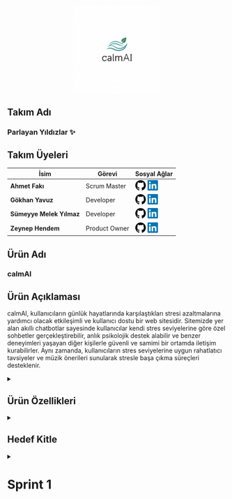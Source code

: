 <p align="center">
  <img src="assets/Gemini_Generated_Image_5qxzf95qxzf95qxz.png" alt="Takım Logosu" width="200" />
</p>

## Takım Adı
### Parlayan Yıldızlar ✨ </summary>

## Takım Üyeleri

| İsim                     | Görevi         | Sosyal Ağlar                                                                                                                                   |
|--------------------------|----------------|------------------------------------------------------------------------------------------------------------------------------------------------|
| **Ahmet Fakı**           | Scrum Master   | <a href="https://github.com/ahmet-faki"><img src="assets/github.png" alt="GitHub" width="24"/></a> <a href="https://www.linkedin.com/in/ahmetfaki/"><img src="assets/LinkedIn_logo_initials.png" alt="LinkedIn" width="24"/></a>  |
| **Gökhan Yavuz**         | Developer      | <a href="https://github.com/GokhanYavuzz"><img src="assets/github.png" alt="GitHub" width="24"/></a> <a href="https://www.linkedin.com/in/g%C3%B6khan-yavuz-835836280/"><img src="assets/LinkedIn_logo_initials.png" alt="LinkedIn" width="24"/></a>  |
| **Sümeyye Melek Yılmaz** | Developer      | <a href="https://github.com/sumeyyemelekyilmaz"><img src="assets/github.png" alt="GitHub" width="24"/></a> <a href="https://www.linkedin.com/in/smelekyilmaz/"><img src="assets/LinkedIn_logo_initials.png" alt="LinkedIn" width="24"/></a>  |
| **Zeynep Hendem**        | Product Owner  | <a href="https://github.com/zeynephendem"><img src="assets/github.png" alt="GitHub" width="24"/></a> <a href="https://www.linkedin.com/in/zeynephendem"><img src="assets/LinkedIn_logo_initials.png" alt="LinkedIn" width="24"/></a>  |

## Ürün Adı
### calmAI 

## Ürün Açıklaması
calmAI, kullanıcıların günlük hayatlarında karşılaştıkları stresi azaltmalarına yardımcı olacak etkileşimli ve kullanıcı dostu bir web sitesidir. Sitemizde yer alan akıllı chatbotlar sayesinde kullanıcılar kendi stres seviyelerine göre özel sohbetler gerçekleştirebilir, anlık psikolojik destek alabilir ve benzer deneyimleri yaşayan diğer kişilerle güvenli ve samimi bir ortamda iletişim kurabilirler. Aynı zamanda, kullanıcıların stres seviyelerine uygun rahatlatıcı tavsiyeler ve müzik önerileri sunularak stresle başa çıkma süreçleri desteklenir.

<details>
  <summary><h2>Ürün Özellikleri</h2></summary>

- **Kişiselleştirilmiş Chatbot Sohbetleri:** Kullanıcılar, girişte yaptıkları kısa bir stres seviyesi değerlendirmesi sonrasında kendilerine en uygun sohbet botuyla eşleştirilir. Chatbotlar kullanıcının duygu durumuna duyarlı şekilde yapılandırılmış, motive edici, empatik ve yönlendirici yanıtlarla kullanıcıya eşlik eder. Sohbetler, bilgilendirici içerikler ve gevşeme tekniklerine dair önerilerle desteklenir.
  
- **Topluluk Sohbet Alanı:** Platform, kullanıcıların birbirleriyle anonim olarak sohbet edebilecekleri ve deneyimlerini paylaşabilecekleri bir topluluk alanı sunar. Bu bölümde kullanıcılar yalnız olmadıklarını hisseder, duygusal destek bulur ve başkalarının baş etme stratejilerinden ilham alabilir.
  
- **Özelleştirilmiş Tavsiyeler:** Kullanıcının stres seviyesi ve kişisel ilgi alanlarına göre sistem tarafından dinamik olarak sunulan içerikler, hem zihinsel hem de duygusal rahatlamayı destekleyecek şekilde çeşitlendirilmiştir. Bu kapsamda, anlık rahatlama sağlamaya yönelik yönlendirmeli nefes alma uygulamaları ve basit gevşeme yöntemleri içeren nefes egzersizleri sunulmaktadır. Kullanıcının içinde bulunduğu ruh hâline uygun olarak seçilen motive edici veya sakinleştirici içerikler arasında rahatlatıcı kısa yazılar ve alıntılar yer alır. Duygu durumunu dengelemeye yardımcı olacak şekilde hazırlanmış müzik listeleri ise lofi, doğa sesleri, klasik müzik, ambient ve soft pop gibi çeşitli kategorilerden oluşmaktadır. Ayrıca, kullanıcıların günlük yaşamlarında stres düzeylerini düzenli olarak azaltmalarını hedefleyen küçük ama etkili alışkanlık önerileri de platformda yer almaktadır. Bu öneriler arasında gün sonunda yürüyüş yapmak, dijital molalar vermek veya günlük tutmak gibi basit ama faydalı uygulamalar bulunmaktadır.

- **Gizlilik ve Güvenlik:** Kullanıcıların kişisel bilgileri toplanmaz. Sohbetler anonim olarak gerçekleştirilir ve tüm veri akışı kullanıcı gizliliğini koruyacak şekilde şifrelenir. Platform, güvenli bir deneyim sunmak üzere tasarlanmıştır.
  
- **Açık Kaynak Geliştirme:** calmAI, açık kaynaklı bir projedir. Yazılım geliştiriciler, tasarımcılar ve psikolojiye ilgi duyan katkıcılar, projeye GitHub üzerinden katkıda bulunabilir. Platformun sürdürülebilirliği ve gelişimi, topluluk desteğiyle ilerlemektedir.
  
</details>

<details>
<summary><h2>Hedef Kitle</h2></summary>

<p>calmAI, özellikle stresle baş etmede desteğe ihtiyaç duyan bireyleri hedeflemektedir. Yoğun iş temposuna sahip çalışanlar, sınav stresi yaşayan öğrenciler, günlük yaşamın baskılarıyla mücadele eden gençler ve yetişkinler, dijital yollarla duygusal rahatlama arayan herkes bu platformdan faydalanabilir. Teknolojiye aşina olan kullanıcıların yanı sıra sade ve sezgisel tasarımı sayesinde dijital deneyimi sınırlı olan bireyler için de erişilebilir bir yapı sunar. Kullanıcıların anonim olarak güvenli bir ortamda destek bulabilecekleri bu platform, herkesin kendi stres düzeyine uygun çözümlerle buluşmasını amaçlar.</p>

</details>


<details>
  <summary><h1>Sprint 1</h1></summary>


###  Gerçekleştirilenler
- [x] Takım tanışması ve proje fikirleri beyin fırtınası
- [x] CalmAI proje fikrinin seçilmesi
- [x] Roller ve görev dağılımı yapılması
- [x] GitHub repository oluşturulması
- [x] Teknoloji yığını belirlenmesi (FastAPI, Jinja2, SQLite, OpenAI API)
- [x] Kullanıcı senaryoları planlandı
- [x] Toplantı notları ve ekran görüntüleri alındı

###  Henüz Yapılmayanlar
- [ ] Kodlama başlangıcı
- [ ] UI tasarımının oluşturulması
- [ ] Miro üzerinden dijital scrum panosu kurulması
- [ ] Prototip üretimi

---

## Kullanılan Teknolojiler
 - Python: Proje geliştirme dili olarak belirlendi ve backend yapısı için temel programlama dili olarak kullanılacak.

 - FastAPI: Backend geliştirme sürecinde kullanılmak üzere seçildi.

 - Jinja2 + HTML: Temel arayüz tasarımları için kullanılacaktır.

 - SQLite: Basit ve yerel veritabanı çözümü olarak projeye entegre edilecek.

 - Gemini API: Yapay zekâ destekli chatbot sistemi için kullanılacak.

 - Git & GitHub: Proje kodlarının sürüm kontrolü, takım içi iş birliği ve açık kaynaklı geliştirme süreçlerinin yürütülmesi amacıyla kullanılmaktadır.

 - Miro: Takım içi görev dağılımı, sprint planlaması ve dijital scrum panosu için görsel proje yönetimi aracı olarak kullanılmaktadır.
   
 - Vercel / Docker: Projenin ilerleyen aşamalarında deployment için kullanılmak üzere planlandı.


---

##  Kullanıcı Senaryosu

> “Kendini bugün nasıl hissediyorsun?” sorusuyla kullanıcıya yaklaşan sistem, ruh hâlini analiz ederek yapay zekâ destekli empatik yanıtlar sunar. Geçmiş sohbetler veritabanında tutulur ve sistem, kullanıcıyla kurduğu geçmiş diyaloğu hatırlayabilir.

---

##  Yapılan Toplantılar

| Tarih | Başlık |
|-------|--------|
| 20 Haziran | Tanışma & Bootcamp Kuralları |
| 25 Haziran | Proje Fikri Geliştirme |
| 3 Temmuz | Roller ve Yol Haritası Belirleme |

---


##  Gelecek Planlar

| Sprint 2 Hedefleri |
|--------------------|
| Kodlama başlangıcı (API, veritabanı, HTML) |
| .env ve requirements dosyalarının oluşturulması |
| Temel chat arayüzünün hazırlanması |
| Miro görev panosunun aktif kullanımı |
| İlk demo ekranlarının sunulması |

---
